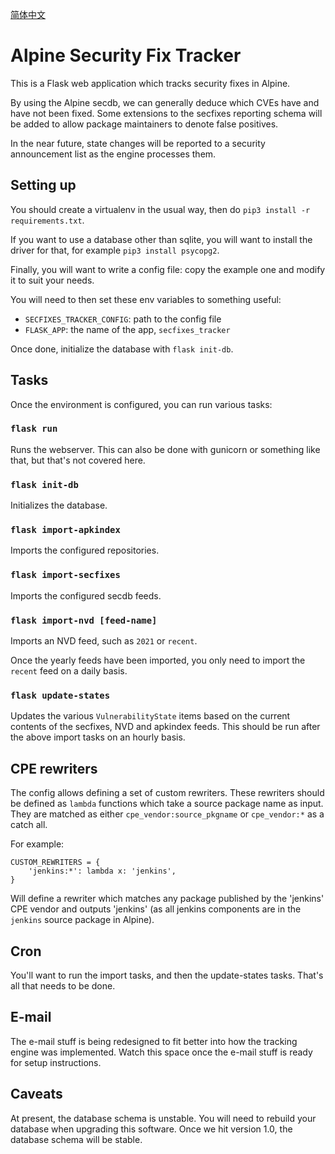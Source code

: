 [简体中文](./README_zh.md)
# Alpine Security Fix Tracker

This is a Flask web application which tracks security fixes in Alpine.

By using the Alpine secdb, we can generally deduce which CVEs have and have
not been fixed.  Some extensions to the secfixes reporting schema will be added
to allow package maintainers to denote false positives.

In the near future, state changes will be reported to a security announcement
list as the engine processes them.

## Setting up

You should create a virtualenv in the usual way, then do `pip3 install -r requirements.txt`.

If you want to use a database other than sqlite, you will want to install the driver for that,
for example `pip3 install psycopg2`.

Finally, you will want to write a config file: copy the example one and modify it to suit
your needs.

You will need to then set these env variables to something useful:

* `SECFIXES_TRACKER_CONFIG`: path to the config file
* `FLASK_APP`: the name of the app, `secfixes_tracker`

Once done, initialize the database with `flask init-db`.

## Tasks

Once the environment is configured, you can run various tasks:

### `flask run`

Runs the webserver.  This can also be done with gunicorn or something like that,
but that's not covered here.

### `flask init-db`

Initializes the database.

### `flask import-apkindex`

Imports the configured repositories.

### `flask import-secfixes`

Imports the configured secdb feeds.

### `flask import-nvd [feed-name]`

Imports an NVD feed, such as `2021` or `recent`.

Once the yearly feeds have been imported, you only need to import the `recent` feed
on a daily basis.

### `flask update-states`

Updates the various `VulnerabilityState` items based on the current contents of
the secfixes, NVD and apkindex feeds.  This should be run after the above import
tasks on an hourly basis.

## CPE rewriters

The config allows defining a set of custom rewriters.  These rewriters should be
defined as `lambda` functions which take a source package name as input.  They are
matched as either `cpe_vendor:source_pkgname` or `cpe_vendor:*` as a catch all.

For example:

```
CUSTOM_REWRITERS = {
    'jenkins:*': lambda x: 'jenkins',
}
```

Will define a rewriter which matches any package published by the 'jenkins' CPE
vendor and outputs 'jenkins' (as all jenkins components are in the `jenkins` source
package in Alpine).

## Cron

You'll want to run the import tasks, and then the update-states tasks.  That's all
that needs to be done.

## E-mail

The e-mail stuff is being redesigned to fit better into how the tracking engine was
implemented.  Watch this space once the e-mail stuff is ready for setup instructions.

## Caveats

At present, the database schema is unstable.  You will need to rebuild your database
when upgrading this software.  Once we hit version 1.0, the database schema will
be stable.